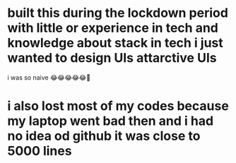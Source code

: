 #  built this during the lockdown period with little or experience in tech and knowledge about stack in tech i just wanted to design UIs attarctive UIs

i was so naive 😂😂😂😂😂🤣

# i also lost most of my codes because my laptop went bad then and i had no idea od github it was close to 5000 lines